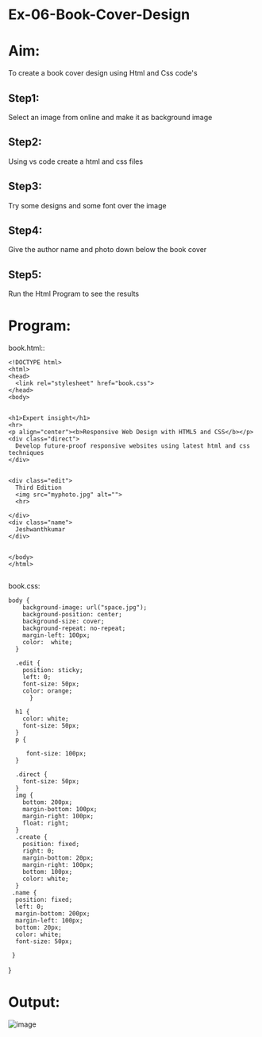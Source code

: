 # Ex-06-Book-Cover-Design
# Aim:
To create a book cover design using Html and Css code's
## Step1:
Select an image from online and make it as background image
## Step2:
Using vs code create a html and css files
## Step3:
Try some designs and some font over the image
## Step4:
Give the author name and photo down below the book cover
## Step5:
Run the Html Program to see the results
# Program:

book.html::
```
<!DOCTYPE html>
<html>
<head>
  <link rel="stylesheet" href="book.css">
</head>
<body>
   

<h1>Expert insight</h1>
<hr>
<p align="center"><b>Responsive Web Design with HTML5 and CSS</b></p>
<div class="direct">
  Develop future-proof responsive websites using latest html and css techniques
</div>


<div class="edit">
  Third Edition
  <img src="myphoto.jpg" alt="">
  <hr>
  
</div>
<div class="name">
  Jeshwanthkumar
</div>


</body>
</html>


```
book.css:
```
body {
    background-image: url("space.jpg");
    background-position: center;
    background-size: cover;
    background-repeat: no-repeat;
    margin-left: 100px;
    color:  white;
  }
  
  .edit {
    position: sticky;
    left: 0;
    font-size: 50px;
    color: orange;
      }
  
  h1 {
    color: white;
    font-size: 50px;
  }
  p {
     
     font-size: 100px;
  }
  
  .direct {
    font-size: 50px;
  }
  img {
    bottom: 200px;
    margin-bottom: 100px;
    margin-right: 100px;
    float: right;
  }
  .create {
    position: fixed;
    right: 0;
    margin-bottom: 20px;
    margin-right: 100px;
    bottom: 100px; 
    color: white; 
  }
 .name {
  position: fixed;
  left: 0;
  margin-bottom: 200px;
  margin-left: 100px;
  bottom: 20px; 
  color: white; 
  font-size: 50px;

 }
```
 }
# Output:
![image](https://github.com/Jeshwanthkumarpayyavula/Ex-06-Book-Cover-Design/assets/145742402/483ef126-2f0f-428d-9732-7662ef6a04e0)


 
